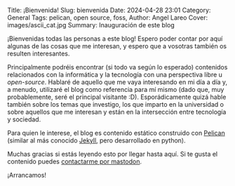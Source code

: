 Title: ¡Bienvenida!
Slug: bienvenida
Date: 2024-04-28 23:01
Category: General
Tags: pelican, open source, foss, 
Author: Angel Lareo
Cover: images/ascii_cat.jpg
Summary: Inauguración de este blog

¡Bienvenidas todas las personas a este blog! Espero poder contar por aquí algunas de las cosas que me interesan, y espero que a vosotras también os resulten interesantes.

Principalmente podréis encontrar (si todo va según lo esperado) contenidos relacionados con la informática y la tecnología con una perspectiva libre u *open-source*. Hablaré de aquello que me vaya interesando en mi día a día y, a menudo, utilizaré el blog como referencia para mí mismo (dado que, muy probablemente, seré el principal visitante :D). Esporádicamente quizá hable también sobre los temas que investigo, los que imparto en la universidad o sobre aquellos que me interesan y están en la intersección entre tecnología y sociedad.

Para quien le interese, el blog es contenido estático construido con [Pelican](https://getpelican.com/) (similar al más conocido [Jekyll](https://jekyllrb.com/), pero desarrollado en python).

Muchas gracias si estás leyendo esto por llegar hasta aquí. Si te gusta el contenido puedes [contactarme por mastodon](https://mastodon.social/@alareo).

¡Arrancamos!
